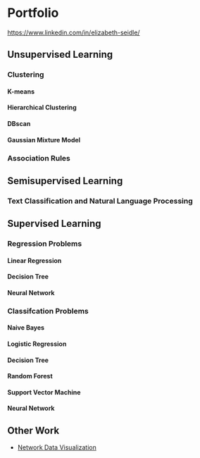 # Portfolio
https://www.linkedin.com/in/elizabeth-seidle/

## Unsupervised Learning

### Clustering

#### K-means
#### Hierarchical Clustering
#### DBscan
#### Gaussian Mixture Model

### Association Rules

## Semisupervised Learning

### Text Classification and Natural Language Processing

## Supervised Learning

### Regression Problems
#### Linear Regression
#### Decision Tree
#### Neural Network

### Classifcation Problems
#### Naive Bayes
#### Logistic Regression
#### Decision Tree
#### Random Forest 
#### Support Vector Machine
#### Neural Network

## Other Work
- [Network Data Visualization](https://github.com/ElizabethSeidle/Portfolio/tree/master/Network%20Graphic)



